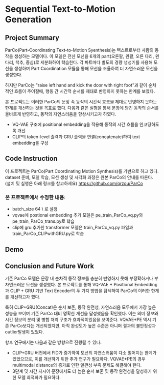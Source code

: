 # Sequential Text-to-Motion Generation

## Project Summary
ParCo(Part-Coordinating Text-to-Motion Syenthesis)는 텍스트로부터 사람의 동작을 생성하는 모델이다. 이 모델은 전신 모션을 6개의 part(오른팔, 왼팔, 오른 다리, 왼 다리, 척추, 중심)로 세분화하여 학습한다. 각 파트마다 별도의 경량 생성기를 사용해 모션을 생성하며 Part Coordination 모듈을 통해 모션을 조율하여 더 자연스러운 모션을 생성한다.

하지만 ParCo는 "raise left hand and kick the door with right foot"과 같이 순차적인 흐름이 주어질때, 행동 간 시간적 순서를 제대로 반영하지 못하는 한계를 보였다.

본 프로젝트는 이러한 ParCo의 문장 속 동작의 시간적 흐름을 제대로 반영하지 못하는 한계를 개선하는 것을 목표로 했다. 다음과 같은 실험을 통해 문장에 담긴 동작의 순서를 올바르게 반영하고, 동작의 자연스러움을 향상시키고자 하였다.

- VQ-VAE 구조에 positional embedding을 적용해 동작의 시간 흐름을 인코딩하도록 개선
- CLIP의 token-level 출력과 GRU 출력을 연결(concatenate)하여 text embedding을 구성


## Code Instruction
이 프로젝트는 ParCo(Part Coordinating Motion Synthesis)를 기반으로 하고 있다. dataset 준비, 모델 학습, 모션 생성 및 시각화 과정은 원본 ParCo의 안내를 따른다. (설치 및 실행은 아래 링크를 참고하세요)
https://github.com/qrzou/ParCo

### 본 프로젝트에서 수정한 내용:
- batch_size 64 \  로 설정
- vqvae에 postional embedding 추가 모델은 pe_train_ParCo_vq.py와 pe_train_ParCo_trans.py로 학습
- clip에 gru 추가한 transformer 모델은 train_ParCo_vq.py 파일과 train_ParCo_CLIPwithGRU.py로 학습

## Demo

## Conclusion and Future Work
기존 ParCo 모델은 문장 내 순차적 동작 정보를 충분히 반영하지 못해 부정확하거나 부자연스러운 모션을 생성했다. 본 프로젝트를 통해 VQ-VAE + Positional Embedding과 CLIP + GRU 기반 Text Encoder의 두 가지 방법을 탐색하여 ParCo의 이러한 한계를 개선하고자 했다.

특히 CLIP+GRU(Concat)은 순서 보존, 동작 완전성, 자연스러움 모두에서 가장 높은 성능을 보이며 기존 ParCo 대비 명확한 개선을 달성했음을 확인했다. 이는 의미 정보와 시간 정보의 분리 및 병합 처리 구조가 효과적이었음을 보여준다. VQVAE+PE 역시 기존 ParCo보다는 개선되었지만, 아직 완성도가 높은 수준은 아니며 결과의 불안정성과 outlier발생이 있었다. 

향후 연구에서는 다음과 같은 방향으로 진행될 수 있다.
- CLIP+GRU 버전에서 FID가 증가하여 모션의 자연스러움이 다소 떨어지는 한계가 있었으므로, 이를 개선하기 위한 추가 연구가 필요하다. VQVAE+PE의 경우 multimodal distance의 증가로 인한 일관성 부족 문제도 해결해야 한다.
- 3단계 및 시간 지시어 문장에서도 더 높은 순서 보존 및 동작 완전성을 달성하기 위한 모델 최적화가 필요하다.



